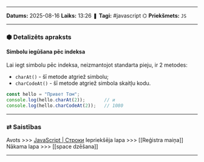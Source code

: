 ___

**Datums:** 2025-08-16
**Laiks:** 13:26
❚ **Tagi:** #javascript 
⌬ **Priekšmets:**  `JS`

---
### ⬢ Detalizēts apraksts
#### Simbolu iegūšana pēc indeksa

Lai iegt simbolu pēc indeksa, neizmantojot standarta pieju, ir 2 metodes:

- `charAt()` - šī metode atgriež simbolu;
- `charCodeAt()` - šī metode atgriež simbola skaitļu kodu.

```js
const hello = "Привет Том";
console.log(hello.charAt(2));       // и
console.log(hello.charCodeAt(2));   // 1080
```

---
### ⇄ Saistības

Avots >>> [JavaScript \| Строки](https://metanit.com/web/javascript/6.1.php)
Iepriekšēja lapa >>> [[Reģistra maiņa]]
Nākama lapa >>> [[space dzēšana]]

---